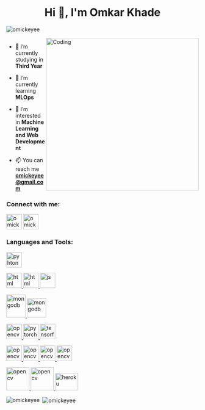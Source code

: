 <h1 align="center">Hi 👋, I'm Omkar Khade</h1>
<p align="left"> <img src="https://komarev.com/ghpvc/?username=omickeyee&label=Profile%20views&color=0e75b6&style=flat" alt="omickeyee" /> </p>
<img align="right" alt="Coding" width="400" src="https://cdn.dribbble.com/users/1162077/screenshots/3848914/programmer.gif">


<p align="left"> <a href="https://twitter.com/" target="blank"><img src="https://img.shields.io/twitter/follow/?logo=twitter&style=for-the-badge" alt="" /></a> </p>

- 🔭 I’m currently studying in **Third Year**

- 🌱 I’m currently learning **MLOps**

- 🤝 I’m interested in **Machine Learning and Web Development**

- 📫 You can reach me **omickeyee@gmail.com**

<!-- <h3 align="left">Connect with me:</h3>
<p align="left">
<a href="https://www.linkedin.com/in/omkar-khade-6413801ba/" target="blank"><img align="center" src="https://raw.githubusercontent.com/rahuldkjain/github-profile-readme-generator/master/src/images/icons/Social/linked-in-alt.svg" alt="omkar khade" height="30" width="40" /></a>
</p> -->

<h3 align="left">Connect with me:</h3>
<p align="left">
<a href="https://www.linkedin.com/in/omkar-khade-6413801ba/" target="blank"><img align="center" src="https://www.vectorlogo.zone/logos/linkedin/linkedin-icon.svg" alt="omickeyee" height="40" width="40" /></a>
<a href="https://twitter.com/omickeyee" target="blank"><img align="center" src="https://www.vectorlogo.zone/logos/twitter/twitter-official.svg" alt="omickeyee" height="40" width="40" /></a>
</p>




<h3 align="left">Languages and Tools:</h3>
<p align="left"> <a href="https://www.w3schools.com/python/" target="_blank" rel="noreferrer"> <img src="https://www.vectorlogo.zone/logos/python/python-icon.svg" alt="pyhton" width="40" height="40"/> </a>  
  
   
   <a href="https://www.w3schools.com/html/" target="_blank" rel="noreferrer"> <img src="https://www.vectorlogo.zone/logos/w3_html5/w3_html5-icon.svg" alt="html" width="40" height="40"/> </a>  <a href="https://www.w3schools.com/css/" target="_blank" rel="noreferrer"> <img src="https://www.vectorlogo.zone/logos/w3_css/w3_css-icon.svg" alt="html" width="40" height="40"/> </a>  <a href="https://www.w3schools.com/javascript/" target="_blank" rel="noreferrer"> <img src="https://www.vectorlogo.zone/logos/javascript/javascript-icon.svg" alt="js" width="40" height="40"/> </a>  
  
   
   <a href="https://www.w3schools.com/mongodb/" target="_blank" rel="noreferrer"> <img src="https://www.vectorlogo.zone/logos/mongodb/mongodb-ar21.svg" alt="mongodb" width="50" height="60"/> </a>  <a href="https://www.w3schools.com/mongodb/" target="_blank" rel="noreferrer"> <img src="https://www.vectorlogo.zone/logos/mysql/mysql-icon.svg" alt="mongodb" width="50" height="50"/> </a>

    
   
 <a href="https://opencv.org/" target="_blank" rel="noreferrer"> <img src="https://www.vectorlogo.zone/logos/opencv/opencv-icon.svg" alt="opencv" width="40" height="40"/> </a>  <a href="https://pytorch.org/" target="_blank" rel="noreferrer"> <img src="https://www.vectorlogo.zone/logos/pytorch/pytorch-icon.svg" alt="pytorch" width="40" height="40"/>  </a>   <a href="https://tensorflow.org/" target="_blank" rel="noreferrer"> <img src="https://www.vectorlogo.zone/logos/tensorflow/tensorflow-icon.svg" alt="tensorflow" width="40" height="40"/> </a>  
   
   
   <a href="https://git.org/" target="_blank" rel="noreferrer"> <img src="https://www.vectorlogo.zone/logos/git-scm/git-scm-icon.svg" alt="opencv" width="40" height="40"/> </a>   <a href="https://git.org/" target="_blank" rel="noreferrer"> <img src="https://www.vectorlogo.zone/logos/github/github-tile.svg" alt="opencv" width="40" height="40"/> </a>    <a href="https://linux.org/" target="_blank" rel="noreferrer"> <img src="https://www.vectorlogo.zone/logos/linux/linux-icon.svg" alt="opencv" width="40" height="40"/> </a>   <a href="https://linux.org/" target="_blank" rel="noreferrer"> <img src="https://www.vectorlogo.zone/logos/visualstudio_code/visualstudio_code-icon.svg" alt="opencv" width="40" height="40"/> </a> 
        
  <a href="https://linux.org/" target="_blank" rel="noreferrer"> <img src="https://www.vectorlogo.zone/logos/amazon_aws/amazon_aws-ar21.svg" alt="opencv" width="60" height="60"/> </a>  <a href="https://linux.org/" target="_blank" rel="noreferrer"> <img src="https://www.vectorlogo.zone/logos/microsoft_azure/microsoft_azure-ar21.svg" alt="opencv" width="60" height="60"/> </a>  <a href="https://heroku.com" target="_blank" rel="noreferrer"> <img src="https://www.vectorlogo.zone/logos/heroku/heroku-icon.svg" alt="heroku" width="60" height="45"/> </a>  
        
   
   
   
  </p>

<p><img align="left" src="https://github-readme-stats.vercel.app/api/top-langs?username=omickeyee&show_icons=true&locale=en&layout=compact" alt="omickeyee" /></p>

<p>&nbsp;<img align="center" src="https://github-readme-stats.vercel.app/api?username=omickeyee&show_icons=true&locale=en" alt="omickeyee" /></p>


